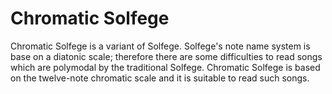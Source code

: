 
Chromatic Solfege
==================

Chromatic Solfege is a variant of Solfege. Solfege's note name system is base on
a diatonic scale; therefore there are some difficulties to read songs which are
polymodal by the traditional Solfege. Chromatic Solfege is based on the
twelve-note chromatic scale and it is suitable to read such songs.

[modeline]: # ( vim: set spell auto )

